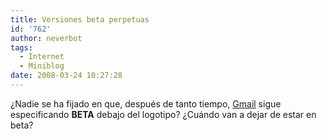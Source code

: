 ```yaml
---
title: Versiones beta perpetuas
id: '762'
author: neverbot
tags:
  - Internet
  - Miniblog
date: 2008-03-24 10:27:28
---
```


¿Nadie se ha fijado en que, después de tanto tiempo, [Gmail](http://mail.google.com) sigue especificando **BETA** debajo del logotipo? ¿Cuándo van a dejar de estar en beta?
